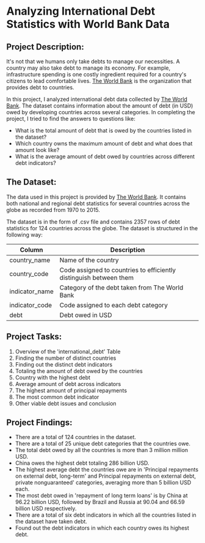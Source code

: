 # Analyzing International Debt Statistics with World Bank Data

## Project Description:

It's not that we humans only take debts to manage our necessities. A country may also take debt to manage its economy. For example, infrastructure spending is one costly ingredient required for a country's citizens to lead comfortable lives. <a href="https://www.worldbank.org/" target="_blank">The World Bank</a> is the organization that provides debt to countries.

In this project, I analyzed international debt data collected by <a href="https://www.worldbank.org/" target="_blank">The World Bank</a>. The dataset contains information about the amount of debt (in USD) owed by developing countries across several categories. In completing the project, I tried to find the answers to questions like:

- What is the total amount of debt that is owed by the countries listed in the dataset?
- Which country owns the maximum amount of debt and what does that amount look like?
- What is the average amount of debt owed by countries across different debt indicators?



## The Dataset:

The data used in this project is provided by <a href="https://www.worldbank.org/" target="_blank">The World Bank</a>. It contains both national and regional debt statistics for several countries across the globe as recorded from 1970 to 2015.

The dataset is in the form of .csv file and contains 2357 rows of debt statistics for 124 countries across the globe. The dataset is structured in the following way:

|	Column	|	Description	|
|---------------|-----------------------|
|	country_name	|	Name of the country	|
|	country_code	|	Code assigned to countries to efficiently distinguish between them	|
|	indicator_name	|	Category of the debt taken from The World Bank	|
|	indicator_code	|	Code assigned to each debt category	|
|	debt	|	Debt owed in USD	|

## Project Tasks:

1. Overview of the 'international\_debt' Table
2. Finding the number of distinct countries
3. Finding out the distinct debt indicators
4. Totaling the amount of debt owed by the countries
5. Country with the highest debt
6. Average amount of debt across indicators
7. The highest amount of principal repayments
8. The most common debt indicator
9. Other viable debt issues and conclusion

## Project Findings:

- There are a total of 124 countries in the dataset. 
- There are a total of 25 unique debt categories that the countries owe. 
- The total debt owed by all the countries is more than 3 million million USD. 
- China owes the highest debt totaling 286 billion USD. 
- The highest average debt the countries owe are in 'Principal repayments on external debt, long-term' and Principal repayments on external debt, private nonguaranteed' categories, averaging more than 5 billion USD each. 
- The most debt owed in 'repayment of long term loans' is by China at 96.22 billion USD, followed by Brazil and Russia at 90.04 and 66.59 billion USD respectively. 
- There are a total of six debt indicators in which all the countries listed in the dataset have taken debt.
- Found out the debt indicators in which each country owes its highest debt.  
